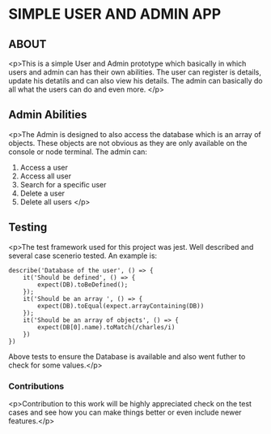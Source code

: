 # SIMPLE USER AND ADMIN APP

## ABOUT

 &lt;p&gt;This is a simple User and Admin prototype which basically in which users and admin can has their own abilities. The user can register is details, update his detatils and can also view his details. The admin can basically do all what the users can do and even more.
 &lt;/p&gt;

 ## Admin Abilities 

 &lt;p&gt;The Admin is designed to also access the database which is an array of objects. These objects are not obvious as they are only available on the console or node terminal. The admin can:  
 1. Access a user
 2. Access all user
 3. Search for a specific user
 4. Delete a user
 5. Delete all users   &lt;/p&gt; 

## Testing 
&lt;p&gt;The test framework used for this project was jest. Well described and several case scenerio tested. 
An example is:
```
describe('Database of the user', () => {
    it('Should be defined', () => {
        expect(DB).toBeDefined();
    });
    it('Should be an array ', () => {
        expect(DB).toEqual(expect.arrayContaining(DB))
    });
    it('Should be an array of objects', () => {
        expect(DB[0].name).toMatch(/charles/i)
    })
})
```
Above tests to ensure the Database is available and also went futher to check for some values.&lt;/p&gt; 

### Contributions
&lt;p&gt;Contribution to this work will be highly appreciated check on the test cases and see how you can 
make things better or even include newer features.&lt;/p&gt;






        